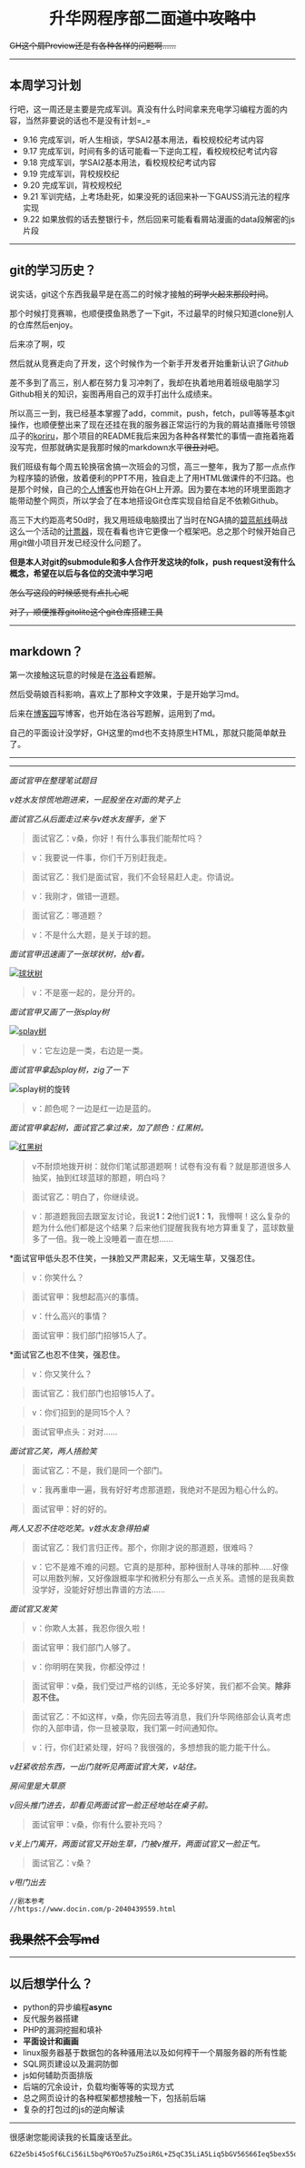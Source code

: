 # <center>升华网程序部二面~~道中攻略中~~</center>

~~GH这个屑Preview还是有各种各样的问题啊……~~

---------

## 本周学习计划

行吧，这一周还是主要是完成军训。真没有什么时间拿来充电学习编程方面的内容，当然非要说的话也不是没有计划=_=

+ 9.16 完成军训，听人生相谈，学SAI2基本用法，看校规校纪考试内容
+ 9.17 完成军训，时间有多的话可能看一下逆向工程，看校规校纪考试内容
+ 9.18 完成军训，学SAI2基本用法，看校规校纪考试内容
+ 9.19 完成军训，背校规校纪
+ 9.20 完成军训，背校规校纪
+ 9.21 军训完结，上考场赴死，如果没死的话回来补一下GAUSS消元法的程序实现
+ 9.22 如果放假的话去整银行卡，然后回来可能看看屑站漫画的data段解密的js片段

---------

## git的学习历史？

说实话，git这个东西我最早是在高二的时候才接触的~~珂学火起来那段时间~~。

那个时候打竞赛嘛，也顺便摸鱼熟悉了一下git，不过最早的时候只知道clone别人的仓库然后enjoy。

后来凉了啊，哎

然后就从竞赛走向了开发，这个时候作为一个新手开发者开始重新认识了*Github*

差不多到了高三，别人都在努力复习冲刺了，我却在执着地用着班级电脑学习Github相关的知识，妄图再用自己的双手打出什么成绩来。

所以高三一到，我已经基本掌握了add，commit，push，fetch，pull等等基本git操作，也顺便整出来了现在还挂在我的服务器正常运行的为我的屑站直播账号领银瓜子的[koriru](https://github.com/voidf/koriru "您也可以看到最早的LICENSE是什么时候添加的")，那个项目的README我后来因为各种各样繁忙的事情一直拖着拖着没写完，但那就确实是我那时候的markdown水平~~很丑对吧~~。

我们班级有每个周五轮换宿舍搞一次班会的习惯，高三一整年，我为了那一点点作为程序猿的骄傲，放着便利的PPT不用，独自走上了用HTML做课件的不归路。也是那个时候，自己的[个人博客](https://github.com/voidf/voidf.github.io)也开始在GH上开源。因为要在本地的环境里面跑才能带动整个网页，所以学会了在本地搭设Git仓库实现自给自足不依赖Github。

高三下大约距高考50d时，我又用班级电脑摸出了当时在NGA搞的[碧蓝航线](https://bbs.nga.cn/thread.php?fid=564)萌战这么一个活动的[计票器](https://github.com/voidf/kanmoecounter)，现在看看也许它更像一个框架吧。总之那个时候开始自己用git做小项目开发已经没什么问题了。

**但是本人对git的submodule和多人合作开发这块的folk，push request没有什么概念，希望在以后与各位的交流中学习吧**

~~怎么写这段的时候感觉有点扎心呢~~

~~对了，顺便推荐gitolite这个git仓库搭建工具~~

--------

## markdown？

第一次接触这玩意的时候是在[洛谷](https://www.luogu.org "今天的洛谷logo依然很像女字呢")看题解。

然后受萌娘百科影响，喜欢上了那种文字效果，于是开始学习md。

后来在[博客园](https://www.cnblogs.com/voidf)写博客，也开始在洛谷写题解，运用到了md。

自己的平面设计没学好，GH这里的md也不支持原生HTML，那就只能简单献丑了。

------------
------------

*面试官甲在整理笔试题目*

*v姓水友惊慌地跑进来，一屁股坐在对面的凳子上*

*面试官乙从后面走过来与v姓水友握手，坐下*

>面试官乙：v桑，你好！有什么事我们能帮忙吗？

>v：我要说一件事，你们千万别赶我走。

>面试官乙：我们是面试官，我们不会轻易赶人走。你请说。

>v：我刚才，做错一道题。

>面试官乙：哪道题？

>v：不是什么大题，是关于球的题。

*面试官甲迅速画了一张球状树，给v看。*

[![球状树](balltree.png)](https://www.wisegeek.com/what-is-a-ball-tree.htm)

>v：不是塞一起的，是分开的。

*面试官甲又画了一张splay树*

[![splay树](splay.png)](https://baike.baidu.com/item/伸展树/7003945?fr=aladdin)

>v：它左边是一类，右边是一类。

*面试官甲拿起splay树，zig了一下*

![splay树的旋转](zig.png)

>v：颜色呢？一边是红一边是蓝的。

*面试官甲拿起树，面试官乙拿过来，加了颜色：红黑树。*

[![红黑树](RBT.png)](https://en.wikipedia.org/wiki/Red–black_tree)

>v不耐烦地拨开树：就你们笔试那道题啊！试卷有没有看？就是那道很多人抽奖，抽到红球蓝球的那题，明白吗？

>面试官乙：明白了，你继续说。

>v：那道题我回去跟室友讨论，我说**1：2**他们说**1：1**，我懵啊！这么复杂的题为什么他们都是这个结果？后来他们提醒我我有地方算重复了，蓝球数量多了一倍。我一晚上没睡着一直在想……

*面试官甲低头忍不住笑，一抹脸又严肃起来，又无端生草，又强忍住。

>v：你笑什么？

>面试官甲：我想起高兴的事情。

>v：什么高兴的事情？

>面试官甲：我们部门招够15人了。

*面试官乙也忍不住笑，强忍住。

>v：你又笑什么？

>面试官乙：我们部门也招够15人了。

>v：你们招到的是同15个人？

>面试官甲点头：对对……

*面试官乙笑，两人捂脸笑*

>面试官乙：不是，我们是同一个部门。

>v：我再重申一遍，我有好好考虑那道题，我绝对不是因为粗心什么的。

>面试官甲：好的好的。

*两人又忍不住吃吃笑。v姓水友急得拍桌*

>面试官乙：我们言归正传。那个，你刚才说的那道题，很难吗？

>v：它不是难不难的问题。它真的是那种，那种很耐人寻味的那种……好像可以用数列解，又好像跟概率学和微积分有那么一点关系。遗憾的是我奥数没学好，没能好好想出靠谱的方法……

*面试官又发笑*

>v：你欺人太甚，我忍你很久啦！

>面试官甲：我们部门人够了。

>v：你明明在笑我，你都没停过！

>面试官甲：v桑，我们受过严格的训练，无论多好笑，我们都不会笑。**除非忍不住。**

>面试官乙：不如这样，v桑，你先回去等消息，我们升华网络部会认真考虑你的入部申请，你一旦被录取，我们第一时间通知你。

>v：行，你们赶紧处理，好吗？我很强的，多想想我的能力能干什么。

*v赶紧收拾东西，一出门就听见两面试官大笑，v站住。*

*房间里是大草原*

*v回头推门进去，却看见两面试官一脸正经地站在桌子前。*

>面试官甲：v桑，你有什么要补充吗？

*v关上门离开，两面试官又开始生草，门被v推开，两面试官又一脸正气。*

>面试官乙：v桑？

*v甩门出去*

```
//剧本参考
//https://www.docin.com/p-2040439559.html
```
~~我果然不会写md~~
-----------
-----------
## 以后想学什么？

+ python的异步编程**async**
+ 反代服务器搭建
+ PHP的漏洞挖掘和填补
+ **平面设计和画画**
+ linux服务器基于数据包的各种骚用法以及如何榨干一个屑服务器的所有性能
+ SQL网页建设以及漏洞防御
+ js如何辅助页面排版
+ 后端的冗余设计，负载均衡等等的实现方式
+ 总之网页设计的各种框架都想接触一下，包括前后端
+ 复杂的打包过的js的逆向解读

-----------
很感谢您能阅读我的长篇废话至此。
```
6Z2e5bi45oSf6LCi56iL5bqP6YOo57uZ5oiR6L+Z5qC35LiA5Liq5bGV56S66Ieq5bex55qE5py65Lya77yM5Y2z5L2/5Lul5oiR55qE6IO95Yqb5Y+v6IO95LiN6Laz5Lul5oyk6L+b6L+ZMTXkuKrlkI3pop3jgIINCuaDs+edgOWmguaenOiQvemAieS6hueahOivneWwseWOu+mbhuS4reeyvuWKm+aJk0FDTeWSjENURuWQpz09DQrml7bluLjop4nlvpfoh6rlt7Hog73lipvkuI3lpJ/lvLrlpKfvvIzkuI3ov4flgYforr7miJHog73mm7TkvJjnp4DnmoTor53vvIzmiJHku6zov5jmnInmnLrkvJrnm7jpgYflkJfvvJ8
```
